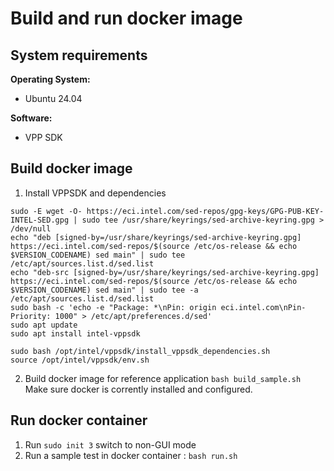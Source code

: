 # Build and run docker image

## System requirements

**Operating System:**
* Ubuntu 24.04

**Software:**
* VPP SDK

## Build docker image  
1. Install VPPSDK and dependencies  
```
sudo -E wget -O- https://eci.intel.com/sed-repos/gpg-keys/GPG-PUB-KEY-INTEL-SED.gpg | sudo tee /usr/share/keyrings/sed-archive-keyring.gpg > /dev/null
echo "deb [signed-by=/usr/share/keyrings/sed-archive-keyring.gpg] https://eci.intel.com/sed-repos/$(source /etc/os-release && echo $VERSION_CODENAME) sed main" | sudo tee /etc/apt/sources.list.d/sed.list
echo "deb-src [signed-by=/usr/share/keyrings/sed-archive-keyring.gpg] https://eci.intel.com/sed-repos/$(source /etc/os-release && echo $VERSION_CODENAME) sed main" | sudo tee -a /etc/apt/sources.list.d/sed.list
sudo bash -c 'echo -e "Package: *\nPin: origin eci.intel.com\nPin-Priority: 1000" > /etc/apt/preferences.d/sed'
sudo apt update
sudo apt install intel-vppsdk

sudo bash /opt/intel/vppsdk/install_vppsdk_dependencies.sh
source /opt/intel/vppsdk/env.sh
```
2. Build docker image for reference application `bash build_sample.sh`  
Make sure docker is corrently installed and configured. 

## Run docker container  
1. Run `sudo init 3` switch to non-GUI mode
2. Run a sample test in docker container : `bash run.sh`  
